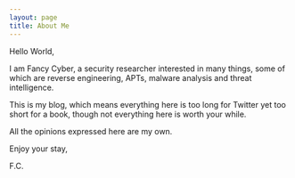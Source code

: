 ```yaml
---
layout: page
title: About Me
---
```


Hello World, 

I am Fancy Cyber, a security researcher interested in many things, some of which are reverse engineering, APTs, malware analysis and threat intelligence. 

This is my blog, which means everything here is too long for Twitter yet too short for a book, though not everything here is worth your while.

All the opinions expressed here are my own.

Enjoy your stay,

F.C.


